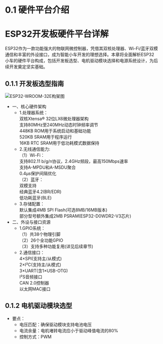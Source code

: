 # 0.1 硬件平台介绍
# ESP32开发板硬件平台详解
ESP32作为一款功能强大的物联网微控制器，凭借其双核处理器、Wi-Fi/蓝牙双模通信和丰富的外设接口，成为智能小车开发的理想选择。本章将全面解析ESP32小车的硬件平台构成，包括开发板选型、电机驱动模块选择和电源系统设计，为后续开发奠定坚实基础。
## 0.1.1 开发板选型指南
![ESP32-WROOM-32E构架图](https://i-blog.csdnimg.cn/blog_migrate/7408e525fa523acd8aa3469a4b0f5200.png)
- 一、核心硬件架构
  * 1.处理器系统​​：<br>双核Xtensa® 32位LX6微处理器架构
  <br>支持80MHz至240MHz动态时钟频率调节
  <br>448KB ROM用于系统启动和基础功能
  <br>520KB SRAM用于程序运行
  <br>16KB RTC SRAM用于低功耗模式数据保持
  * 2.​无线通信能力​​:<br>（1）Wi-Fi​​：
  <br>支持802.11 b/g/n协议，2.4GHz频段，最高150Mbps速率
  <br>支持A-MPDU和A-MSDU聚合
  <br>0.4μs保护间隔优化
  <br>（2）蓝牙：
  <br>双模支持
  <br>经典蓝牙4.2(BR/EDR)
  <br>低功耗蓝牙(BLE)
  * 3.存储配置​​：<br>默认集成4MB SPI Flash(可选8MB/16MB版本)
  <br>部分型号额外集成2MB PSRAM(ESP32-D0WDR2-V3芯片)
- 二、外设与接口资源
  * 1.GPIO系统​​：<br>（1）共38个物理引脚
  <br>（2）26个全功能GPIO
  <br>（3）支持多种功能复用(详见后续章节)
  * 2.通信接口：<br>4×SPI(支持主/从模式)
  <br>2×I²C(支持主/从模式)
  <br>3×UART(含1×USB-OTG)
  <br>I²S音频接口
  <br>CAN 2.0控制器
  <br>以太网MAC接口
## 0.1.2 电机驱动模块选型
- 要点：
  * 电压匹配​​：确保驱动模块支持电池电压
  * 电流余量​​：电机堵转电流应小于驱动峰值电流的80%
  * 控制方式​​：PWM